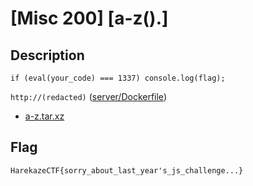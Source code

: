 # [Misc 200] [a-z().]
## Description
`if (eval(your_code) === 1337) console.log(flag);`

`http://(redacted)` ([server/Dockerfile](server/Dockerfile))

- [a-z.tar.xz](attachments/a-z.tar.xz)

## Flag
```
HarekazeCTF{sorry_about_last_year's_js_challenge...}
```